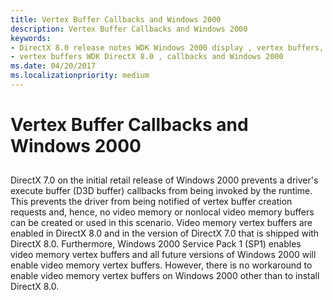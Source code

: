```yaml
---
title: Vertex Buffer Callbacks and Windows 2000
description: Vertex Buffer Callbacks and Windows 2000
keywords:
- DirectX 8.0 release notes WDK Windows 2000 display , vertex buffers, callbacks
- vertex buffers WDK DirectX 8.0 , callbacks and Windows 2000
ms.date: 04/20/2017
ms.localizationpriority: medium
---
```


# Vertex Buffer Callbacks and Windows 2000


## <span id="ddk_vertex_buffer_callbacks_and_windows_2000_gg"></span><span id="DDK_VERTEX_BUFFER_CALLBACKS_AND_WINDOWS_2000_GG"></span>


DirectX 7.0 on the initial retail release of Windows 2000 prevents a driver's execute buffer (D3D buffer) callbacks from being invoked by the runtime. This prevents the driver from being notified of vertex buffer creation requests and, hence, no video memory or nonlocal video memory buffers can be created or used in this scenario. Video memory vertex buffers are enabled in DirectX 8.0 and in the version of DirectX 7.0 that is shipped with DirectX 8.0. Furthermore, Windows 2000 Service Pack 1 (SP1) enables video memory vertex buffers and all future versions of Windows 2000 will enable video memory vertex buffers. However, there is no workaround to enable video memory vertex buffers on Windows 2000 other than to install DirectX 8.0.

 

 





